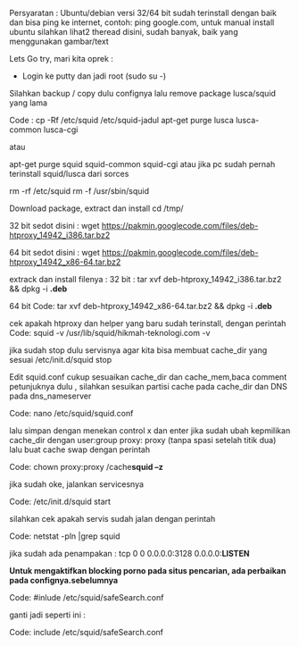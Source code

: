 Persyaratan :
Ubuntu/debian versi 32/64 bit sudah terinstall dengan baik dan bisa ping ke internet, contoh: ping google.com, untuk manual install ubuntu silahkan lihat2 theread disini, sudah banyak, baik yang menggunakan gambar/text

Lets Go try, mari kita oprek :
- Login ke putty dan jadi root (sudo su -)

Silahkan backup / copy dulu confignya lalu remove package lusca/squid yang lama

Code :
cp -Rf /etc/squid /etc/squid-jadul
apt-get purge lusca  lusca-common lusca-cgi

atau

apt-get purge squid squid-common squid-cgi
atau jika pc sudah pernah terinstall  squid/lusca dari sorces

rm -rf /etc/squid
rm -f /usr/sbin/squid

Download package, extract dan install
cd /tmp/

32 bit sedot disini :
wget https://pakmin.googlecode.com/files/deb-htproxy_14942_i386.tar.bz2

64 bit sedot disini :
wget https://pakmin.googlecode.com/files/deb-htproxy_14942_x86-64.tar.bz2

extrack dan install filenya :
32 bit :
tar xvf deb-htproxy\_14942\_i386.tar.bz2 && dpkg -i **.deb**

64 bit
Code:
tar xvf deb-htproxy\_14942\_x86-64.tar.bz2 && dpkg -i **.deb**

cek apakah htproxy dan helper yang baru sudah terinstall, dengan perintah
Code:
squid -v
/usr/lib/squid/hikmah-teknologi.com  -v

jika sudah stop dulu servisnya agar kita bisa membuat cache\_dir yang sesuai
/etc/init.d/squid stop

Edit squid.conf cukup sesuaikan cache\_dir dan cache\_mem,baca comment petunjuknya dulu , silahkan sesuikan partisi cache pada cache\_dir dan DNS pada dns\_nameserver

Code:
nano /etc/squid/squid.conf

lalu simpan dengan menekan control x dan enter jika sudah ubah kepmilikan cache\_dir dengan user:group proxy: proxy (tanpa spasi setelah titik dua) lalu buat cache swap dengan perintah

Code:
chown proxy:proxy /cache**squid –z**

jika sudah oke, jalankan servicesnya

Code:
/etc/init.d/squid start

silahkan cek apakah servis sudah jalan dengan perintah

Code:
netstat -pln |grep squid

jika sudah ada penampakan :
tcp        0      0 0.0.0.0:3128  0.0.0.0:**LISTEN**

**Untuk mengaktifkan blocking porno pada situs pencarian, ada perbaikan pada confignya.sebelumnya**

Code:
#inlude /etc/squid/safeSearch.conf

ganti jadi seperti ini :

Code:
include /etc/squid/safeSearch.conf